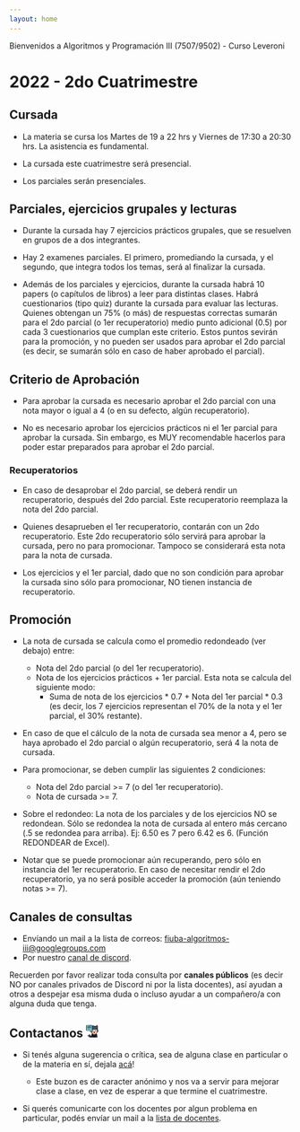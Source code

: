 ```yaml
---
layout: home
---
```


Bienvenidos a Algoritmos y Programación III (7507/9502) - Curso Leveroni

# 2022 - 2do Cuatrimestre

## Cursada

- La materia se cursa los Martes de 19 a 22 hrs y Viernes de 17:30 a 20:30 hrs. La asistencia es fundamental.

- La cursada este cuatrimestre será presencial. 

- Los parciales serán presenciales.

## Parciales, ejercicios grupales y lecturas

- Durante la cursada hay 7 ejercicios prácticos grupales, que se resuelven en grupos de a dos integrantes.

- Hay 2 examenes parciales. El primero, promediando la cursada, y el segundo, que integra todos los temas, será al finalizar la cursada.

- Además de los parciales y ejercicios, durante la cursada habrá 10 papers (o capítulos de libros) a leer para distintas clases. Habrá cuestionarios (tipo quiz) durante la cursada para evaluar las lecturas. Quienes obtengan un 75% (o más) de respuestas correctas sumarán para el 2do parcial (o 1er recuperatorio) medio punto adicional (0.5) por cada 3 cuestionarios que cumplan este criterio. Estos puntos sevirán para la promoción, y no pueden ser usados para aprobar el 2do parcial (es decir, se sumarán sólo en caso de haber aprobado el parcial).

## Criterio de Aprobación

- Para aprobar la cursada es necesario aprobar el 2do parcial con una nota mayor o igual a 4 (o en su defecto, algún recuperatorio).

- No es necesario aprobar los ejercicios prácticos ni el 1er parcial para aprobar la cursada. Sin embargo, es MUY recomendable hacerlos para poder estar preparados para aprobar el 2do parcial.

### Recuperatorios

- En caso de desaprobar el 2do parcial, se deberá rendir un recuperatorio, después del 2do parcial. Este recuperatorio reemplaza la nota del 2do parcial.

- Quienes desaprueben el 1er recuperatorio, contarán con un 2do recuperatorio. Este 2do recuperatorio sólo servirá para aprobar la cursada, pero no para promocionar. Tampoco se considerará esta nota para la nota de cursada.

- Los ejercicios y el 1er parcial, dado que no son condición para aprobar la cursada sino sólo para promocionar, NO tienen instancia de recuperatorio.

## Promoción

- La nota de cursada se calcula como el promedio redondeado (ver debajo) entre:
  - Nota del 2do parcial (o del 1er recuperatorio).
  - Nota de los ejercicios prácticos + 1er parcial. Esta nota se calcula del siguiente modo:
    - Suma de nota de los ejercicios * 0.7 + Nota del 1er parcial * 0.3 (es decir, los 7 ejercicios representan el 70% de la nota y el 1er parcial, el 30% restante).

- En caso de que el cálculo de la nota de cursada sea menor a 4, pero se haya aprobado el 2do parcial o algún recuperatorio, será 4 la nota de cursada.

- Para promocionar, se deben cumplir las siguientes 2 condiciones:
  - Nota del 2do parcial >= 7 (o del 1er recuperatorio).
  - Nota de cursada >= 7.
  
- Sobre el redondeo: La nota de los parciales y de los ejercicios NO se redondean. Sólo se redondea la nota de cursada al entero más cercano (.5 se redondea para arriba). Ej: 6.50 es 7 pero 6.42 es 6. (Función REDONDEAR de Excel).

- Notar que se puede promocionar aún recuperando, pero sólo en instancia del 1er recuperatorio. En caso de necesitar rendir el 2do recuperatorio, ya no será posible acceder la promoción (aún teniendo notas >= 7).

## Canales de consultas <a name="canales-consultas"></a>

- Envíando un mail a la lista de correos: <a href="https://mail.google.com/mail/?view=cm&fs=1&to=fiuba-algoritmos-iii@googlegroups.com" target="_blank"> fiuba-algoritmos-iii@googlegroups.com </a>
- Por nuestro [canal de discord](https://discord.gg/3A5bbVKywa).

Recuerden por favor realizar toda consulta por **canales públicos** (es decir NO por canales privados de Discord ni por la lista docentes), así ayudan a otros a despejar esa misma duda o incluso ayudar a un compañero/a con alguna duda que tenga.

## Contactanos <img alt="github icon" width="22px" src="./assets/icons/contact-us.svg" /> 

- Si tenés alguna sugerencia o crítica, sea de alguna clase en particular o de la materia en sí, dejala [acá](https://forms.gle/WgWQPYsmH7D9bR4W9)!

  - Este buzon es de caracter anónimo y nos va a servir para mejorar clase a clase, en vez de esperar a que termine el cuatrimestre.

- Si querés comunicarte con los docentes por algun problema en particular, podés envíar un mail a la <a href="https://mail.google.com/mail/?view=cm&fs=1&to=fiuba-algoritmos-iii-doc@googlegroups.com" target="_blank"> lista de docentes</a>.

